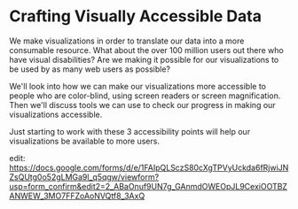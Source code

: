 # Crafting Visually Accessible Data

We make visualizations in order to translate our data into a more consumable
resource. What about the over 100 million users out there who have visual
disabilities? Are we making it possible for our visualizations to be used by as
many web users as possible?

We'll look into how we can make our visualizations more accessible to people
who are color-blind, using screen readers or screen magnification. Then we'll
discuss  tools we can use to check our progress in making our visualizations
accessible.

Just starting to work with these 3 accessibility points will help our
visualizations be available to more users.

edit: https://docs.google.com/forms/d/e/1FAIpQLSczS80cXgTPVyUckda6fRjwiJNZsQUtg0o52gLMGa9l_q5qgw/viewform?usp=form_confirm&edit2=2_ABaOnuf9UN7g_GAnmdOWEOpJL9CexiOOTBZANWEW_3MO7FFZoAoNVQtf8_3AxQ

